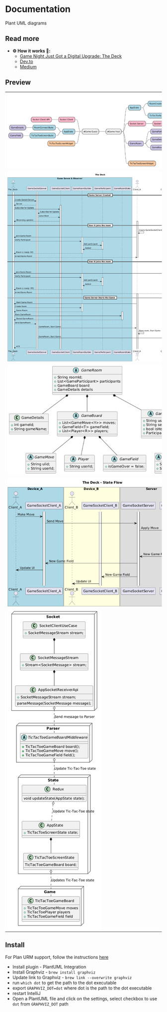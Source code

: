 # Documentation 

Plant UML diagrams

## Read more 

* <b> ⚙️ How it works 👀: </b> 
    * [Game Night Just Got a Digital Upgrade: The Deck](https://igorsteblii.com/thedeck/)
    * [Dev.to](https://dev.to/ilbets/game-night-just-got-a-digital-upgrade-the-deck-67p)
    * [Medium](https://medium.com/@igorsteblii/game-night-just-got-a-digital-upgrade-the-deck-unique-cooperative-game-simulator-98e9db13c0f6)

## Preview

<table>
  <tr>
    <td><img src="preview/app.png" alt="Image 1" style="max-width: 600px;"></td>
  </tr>
  <tr>
    <td><img src="preview/create_room_sequence.png" alt="Image 2" style="max-width: 600px;"></td>
  </tr>
  <tr>
    <td><img src="preview/game_room.png" alt="Image 2" style="max-width: 600px;"></td>
  </tr>
  <tr>
    <td><img src="preview/game_sequence.png" alt="Image 2" style="max-width: 600px;"></td>
  </tr>
  <tr>
    <td><img src="preview/socket_client.png" alt="Image 2" style="max-width: 600px;"></td>
  </tr>
</table>


## Install

For Plan URM support, follow the instructions [here](https://plugins.jetbrains.com/plugin/7017-plantuml-integration)

* Install plugin - PlantUML Integration
* Install Graphviz - `brew install graphviz`
* Update link to Graphviz - `brew link --overwrite graphviz` 
* run `which dot` to get the path to the dot executable
* export `GRAPHVIZ_DOT=dot` where dot is the path to the dot executable
* restart IntelliJ
* Open a PlantUML file and click on the settings, select checkbox to use `dot` from `GRAPHVIZ_DOT` path


